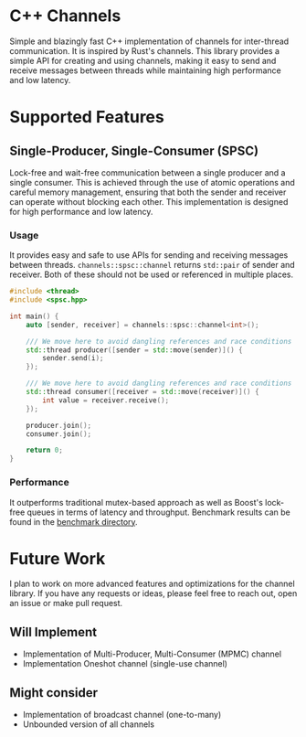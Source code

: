 # C++ Channels
Simple and blazingly fast C++ implementation of channels for inter-thread communication. It is inspired by Rust's channels. This library provides a simple API for creating and using channels, making it easy to send and receive messages between threads while maintaining high performance and low latency.


# Supported Features

## Single-Producer, Single-Consumer (SPSC)
Lock-free and wait-free communication between a single producer and a single consumer. This is achieved through the use of atomic operations and careful memory management, ensuring that both the sender and receiver can operate without blocking each other. This implementation is designed for high performance and low latency. 

### Usage
It provides easy and safe to use APIs for sending and receiving messages between threads. `channels::spsc::channel` returns 
`std::pair` of sender and receiver. Both of these should not be used or referenced in multiple places.
```cpp
#include <thread>
#include <spsc.hpp>

int main() {
    auto [sender, receiver] = channels::spsc::channel<int>();

    /// We move here to avoid dangling references and race conditions
    std::thread producer([sender = std::move(sender)]() {
        sender.send(i);
    });

    /// We move here to avoid dangling references and race conditions
    std::thread consumer([receiver = std::move(receiver)]() {
        int value = receiver.receive();
    });

    producer.join();
    consumer.join();

    return 0;
}
```

### Performance
It outperforms traditional mutex-based approach as well as Boost's lock-free queues in terms of latency and throughput.
Benchmark results can be found in the [benchmark directory](./benchmark).

# Future Work
I plan to work on more advanced features and optimizations for the channel library. If you have any requests or ideas, please feel free to reach out, open an issue or make pull request.

## Will Implement
- Implementation of Multi-Producer, Multi-Consumer (MPMC) channel
- Implementation Oneshot channel (single-use channel)

## Might consider
- Implementation of broadcast channel (one-to-many)
- Unbounded version of all channels